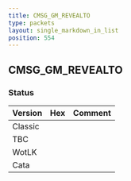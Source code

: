 ```yaml
---
title: CMSG_GM_REVEALTO
type: packets
layout: single_markdown_in_list
position: 554
---
```


## CMSG_GM_REVEALTO

### Status

Version | Hex | Comment
---------- | ---------- | ---------- 
Classic |  |  
TBC |  |  
WotLK |  |  
Cata |  |  
